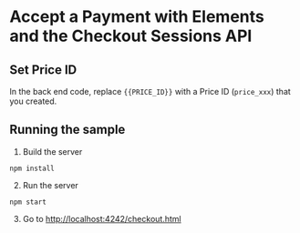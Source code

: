 # Accept a Payment with Elements and the Checkout Sessions API

## Set Price ID

In the back end code, replace `{{PRICE_ID}}` with a Price ID (`price_xxx`) that you created.

## Running the sample

1. Build the server

~~~
npm install
~~~

2. Run the server

~~~
npm start
~~~

3. Go to [http://localhost:4242/checkout.html](http://localhost:4242/checkout.html)